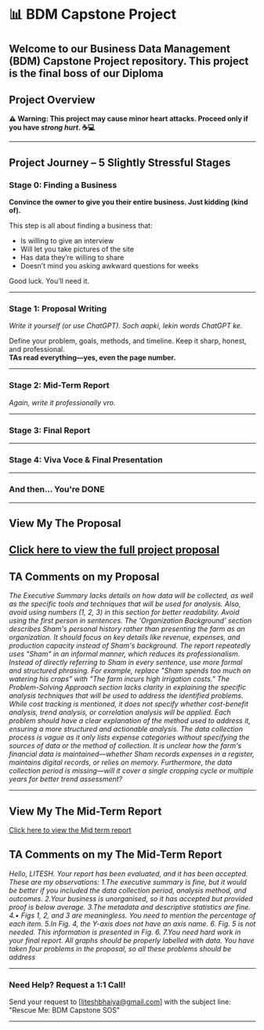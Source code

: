 # 📊 BDM Capstone Project

Welcome to our **Business Data Management (BDM) Capstone Project** repository. This project is the final boss of our **Diploma**
---

##  Project Overview

**⚠️ Warning: This project may cause minor heart attacks. Proceed only if you have *strong hurt*. ☕💻**


---


##  Project Journey – 5 Slightly Stressful Stages

###  Stage 0: Finding a Business  
**Convince the owner to give you their entire business. Just kidding (kind of).**

This step is all about finding a business that:
- Is willing to give an interview 
- Will let you take pictures of the site 
- Has data they’re willing to share  
- Doesn’t mind you asking awkward questions for weeks  

Good luck. You’ll need it.

---

###  Stage 1: Proposal Writing  
*Write it yourself (or use ChatGPT). Soch aapki, lekin words ChatGPT ke.* 

Define your problem, goals, methods, and timeline. Keep it sharp, honest, and professional.  
**TAs read everything—yes, even the page number.**

---

###  Stage 2: Mid-Term Report  
*Again, write it professionally vro.* 


---

###  Stage 3: Final Report  

---

###  Stage 4: Viva Voce & Final Presentation  


---

###  And then... You're DONE  


---

##  View My **The** Proposal

[ Click here to view the full project proposal](Proposal(final).pdf)  
---

## TA Comments on my Proposal

*The Executive Summary lacks details on how data will be collected, as well as the specific tools and techniques that will be used for analysis. Also, avoid using numbers (1, 2, 3) in this section for better readability. Avoid using the first person in sentences. The 'Organization Background' section describes Sham's personal history rather than presenting the farm as an organization. It should focus on key details like revenue, expenses, and production capacity instead of Sham's background. The report repeatedly uses "Sham" in an informal manner, which reduces its professionalism. Instead of directly referring to Sham in every sentence, use more formal and structured phrasing. For example, replace "Sham spends too much on watering his crops" with "The farm incurs high irrigation costs." The Problem-Solving Approach section lacks clarity in explaining the specific analysis techniques that will be used to address the identified problems. While cost tracking is mentioned, it does not specify whether cost-benefit analysis, trend analysis, or correlation analysis will be applied. Each problem should have a clear explanation of the method used to address it, ensuring a more structured and actionable analysis. The data collection process is vague as it only lists expense categories without specifying the sources of data or the method of collection. It is unclear how the farm's financial data is maintained—whether Sham records expenses in a register, maintains digital records, or relies on memory. Furthermore, the data collection period is missing—will it cover a single cropping cycle or multiple years for better trend assessment?*

---

## View My **The** Mid-Term Report

[Click here to view the Mid term report](Mid-Term.pdf)

## TA Comments on my **The** Mid-Term Report

*Hello, LITESH. Your report has been evaluated, and it has been accepted. These are my observations: 1.The executive summary is fine, but it would be better if you included the data collection period, analysis method, and outcomes. 2.Your business is unorganised, so it has accepted but provided proof is below average. 3.The metadata and descriptive statistics are fine. 4.• Figs 1, 2, and 3 are meaningless. You need to mention the percentage of each item. 5.In Fig. 4, the Y-axis does not have an axis name. 6. Fig. 5 is not needed. This information is presented in Fig. 6. 7.You need hard work in your final report. All graphs should be properly labelled with data. You have taken four problems in the proposal, so all these problems should be address*

---
### Need Help? Request a 1:1 Call!
Send your request to [liteshbhaiya@gmail.com] with the subject line:
"Rescue Me: BDM Capstone SOS" 

---



